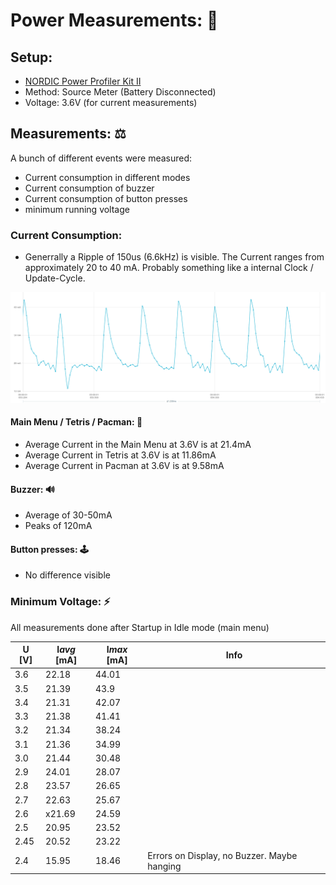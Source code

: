 # Power Measurements: 🔌

## Setup:
- [NORDIC Power Profiler Kit II](https://www.nordicsemi.com/Products/Development-hardware/Power-Profiler-Kit-2)
- Method: Source Meter (Battery Disconnected)
- Voltage: 3.6V (for current measurements)

## Measurements: ⚖️
A bunch of different events were measured:
- Current consumption in different modes
- Current consumption of buzzer
- Current consumption of button presses
- minimum running voltage

### Current Consumption:
- Generrally a Ripple of 150us (6.6kHz) is visible. The Current ranges from approximately 20 to 40 mA. Probably something like a internal Clock / Update-Cycle.

![Current Ripple](current_ripple.png)

#### Main Menu / Tetris / Pacman: 👾
- Average Current in the Main Menu at 3.6V is at 21.4mA
- Average Current in Tetris at 3.6V is at 11.86mA
- Average Current in Pacman at 3.6V is at 9.58mA

#### Buzzer: 🔊
- Average of 30-50mA 
- Peaks of 120mA

#### Button presses: 🕹️
- No difference visible

### Minimum Voltage: ⚡ 
All measurements done after Startup in Idle mode (main menu)

| **U** [V] | **I***avg* [mA] | **I***max* [mA] | Info |
| ----------- | ----------- | ----------- | ----------- |
| 3.6 | 22.18 | 44.01 | | 
| 3.5 | 21.39 | 43.9 | |
| 3.4 | 21.31 | 42.07 | |
| 3.3 | 21.38 | 41.41 | |
| 3.2 | 21.34 | 38.24 | |
| 3.1 | 21.36 | 34.99 | |
| 3.0 | 21.44 | 30.48 | |
| 2.9 | 24.01 | 28.07 | |
| 2.8 | 23.57 | 26.65 | |
| 2.7 | 22.63 | 25.67 | |
| 2.6 | x21.69 | 24.59 | |
| 2.5 | 20.95 | 23.52 | |
| 2.45 | 20.52 | 23.22 | |
| 2.4 | 15.95 | 18.46 | Errors on Display, no Buzzer. Maybe hanging |

 